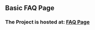 ## Basic FAQ Page

### The Project is hosted at: [FAQ Page](https://todolistbylabheshwar.netlify.app/)
